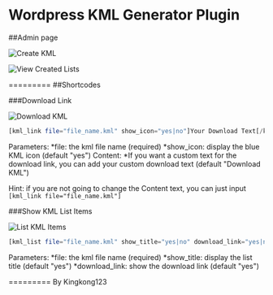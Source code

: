 Wordpress KML Generator Plugin
=========


##Admin page

![Create KML](http://kingkong123.github.com/wp-kml-generator/create_kml.png)

![View Created Lists](http://kingkong123.github.com/wp-kml-generator/display_lists.png)

=========
##Shortcodes

###Download Link

![Download KML](http://kingkong123.github.com/wp-kml-generator/sc_download_link.png)
```php
[kml_link file="file_name.kml" show_icon="yes|no"]Your Download Text[/kml_link]
```
Parameters:
    *file: the kml file name (required)
    *show_icon: display the blue KML icon (default "yes")
Content:
    *If you want a custom text for the download link, you can add your custom download text (default "Download KML")

Hint: if you are not going to change the Content text, you can just input ```[kml_link file="file_name.kml"]```

###Show KML List Items

![List KML Items](http://kingkong123.github.com/wp-kml-generator/sc_kml_list.png)
```php
[kml_list file="file_name.kml" show_title="yes|no" download_link="yes|no"]
```
Parameters:
    *file: the kml file name (required)
    *show_title: display the list title (default "yes")
    *download_link: show the download link (default "yes")


=========
By Kingkong123